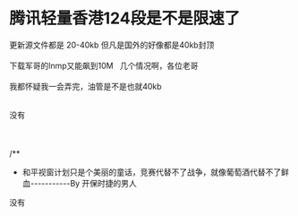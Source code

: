 # 腾讯轻量香港124段是不是限速了


更新源文件都是 20-40kb 但凡是国外的好像都是40kb封顶<br />
<br />
下载军哥的lnmp又能飙到10M&nbsp; &nbsp;几个情况啊，各位老哥<br />
<br />
我都怀疑我一会弄完，油管是不是也就40kb<br />
<br />
<img id="aimg_olxhL" onclick="zoom(this, this.src, 0, 0, 0)" class="zoom" src="https://i.loli.net/2020/10/24/fnyUJhOT2VlwNSs.png" onmouseover="img_onmouseoverfunc(this)" onload="thumbImg(this)" border="0" alt="" />

没有<br />
<br />
<br />
<br />
/**<br />
 * 和平视窗计划只是个美丽的童话，竞赛代替不了战争，就像葡萄酒代替不了鲜血-----------By 开保时捷的男人

没有
